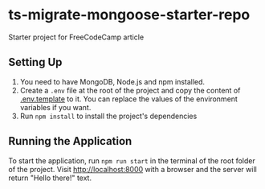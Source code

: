 # ts-migrate-mongoose-starter-repo

Starter project for FreeCodeCamp article

## Setting Up

1. You need to have MongoDB, Node.js and npm installed.
2. Create a `.env` file at the root of the project and copy the content of [.env.template]("./.env.template") to it. You can replace the values of the environment variables if you want.
3. Run `npm install` to install the project's dependencies

## Running the Application

To start the application, run `npm run start` in the terminal of the root folder of the project. Visit [http://localhost:8000](http://localhost:8000) with a browser and the server will return "Hello there!" text.
